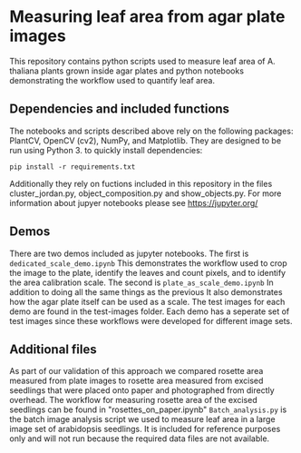 # Measuring leaf area from agar plate images
This repository contains python scripts used to measure leaf area of A. thaliana plants grown inside agar plates and python notebooks demonstrating the workflow used to quantify leaf area.

## Dependencies and included functions
The notebooks and scripts described above rely on the following packages: PlantCV, OpenCV (cv2), NumPy, and Matplotlib. They are designed to be run using Python 3. 
to quickly install dependencies:
```shell
pip install -r requirements.txt
```
Additionally they rely on fuctions included in this repository in the files cluster_jordan.py, object_composition.py and show_objects.py.
For more information about jupyer notebooks please see https://jupyter.org/

## Demos
There are two demos included as jupyter notebooks. The first is ```dedicated_scale_demo.ipynb``` This demonstrates the workflow used to crop the image to the plate, identify the leaves and count pixels, and to identify the area calibration scale. The second is ```plate_as_scale_demo.ipynb``` In addition to doing all the same things as the previous It also demonstrates how the agar plate itself can be used as a scale. The test images for each demo are found in the test-images folder. Each demo has a seperate set of test images since these workflows were developed for different image sets.

## Additional files
As part of our validation of this approach we compared rosette area measured from plate images to rosette area measured from excised seedlings that were placed onto paper and photographed from directly overhead. The workflow for measuring rosette area of the excised seedlings can be found in "rosettes_on_paper.ipynb"
```Batch_analysis.py``` is the batch image analysis script we used to measure leaf area in a large image set of arabidopsis seedlings. It is included for reference purposes only and will not run because the required data files are not available.

